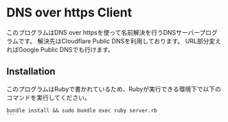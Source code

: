 # DNS over https Client
このプログラムはDNS over httpsを使って名前解決を行うDNSサーバープログラムです。
解決先はCloudflare Public DNSを利用しております。 URL部分変えればGoogle Public DNSでも行けます。

## Installation
このプログラムはRubyで書かれているため、Rubyが実行できる環境下で以下のコマンドを実行してください。
````
bundle install && sudo bundle exec ruby server.rb
```